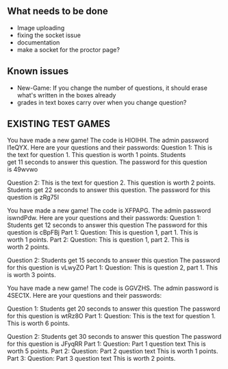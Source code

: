 ## What needs to be done

- Image uploading
- fixing the socket issue
- documentation
- make a socket for the proctor page? 

## Known issues

- New-Game: If you change the number of questions, it should erase what's written in the boxes already
- grades in text boxes carry over when you change question? 

## EXISTING TEST GAMES

You have made a new game! The code is HIOIHH. The admin password I1eQYX. Here are your questions and their passwords:
Question 1:
This is the text for question 1.
This question is worth 1 points. Students get 11 seconds to answer this question. The password for this question is 49wvwo

Question 2:
This is the text for question 2.
This question is worth 2 points. Students get 22 seconds to answer this question. The password for this question is zRg75I

You have made a new game! The code is XFPAPG. The admin password iswndPdw. Here are your questions and their passwords:
Question 1:
Students get 12 seconds to answer this question
The password for this question is cBpFBj
Part 1:
Question: This is question 1, part 1.
This is worth 1 points.
Part 2:
Question: This is question 1, part 2.
This is worth 2 points.

Question 2:
Students get 15 seconds to answer this question
The password for this question is vLwyZO
Part 1:
Question: This is question 2, part 1.
This is worth 3 points.

You have made a new game! The code is GGVZHS. The admin password is 4SEC1X. Here are your questions and their passwords:

Question 1:
Students get 20 seconds to answer this question
The password for this question is wtRz8O
Part 1:
Question: This is the text for question 1.
This is worth 6 points.

Question 2:
Students get 30 seconds to answer this question
The password for this question is JFyqRR
Part 1:
Question: Part 1 question text
This is worth 5 points.
Part 2:
Question: Part 2 question text
This is worth 1 points.
Part 3:
Question: Part 3 question text
This is worth 2 points.

